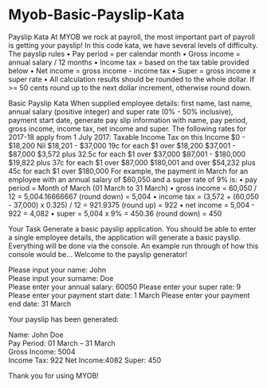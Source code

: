 # Myob-Basic-Payslip-Kata

Payslip Kata
At MYOB we rock at payroll, the most important part of payroll is getting your payslip!
In this code kata, we have several levels of difficulty.
The payslip rules
•	Pay period = per calendar month
•	Gross income = annual salary / 12 months
•	Income tax = based on the tax table provided below
•	Net income = gross income - income tax
•	Super = gross income x super rate
•	All calculation results should be rounded to the whole dollar. If >= 50 cents round up to the next dollar increment, otherwise round down.
 
Basic Payslip Kata
When supplied employee details: first name, last name, annual salary (positive integer) and super rate (0% - 50% inclusive), payment start date, generate pay slip information with name, pay period, gross income, income tax, net income and super.
The following rates for 2017-18 apply from 1 July 2017:
Taxable Income	Tax on this Income
$0 - $18,200	Nil
$18,201 - $37,000	19c for each $1 over $18,200
$37,001 - $87,000	$3,572 plus 32.5c for each $1 over $37,000
$87,001 - $180,000	$19,822 plus 37c for each $1 over $87,000
$180,001 and over	$54,232 plus 45c for each $1 over $180,000
For example, the payment in March for an employee with an annual salary of $60,050 and a super rate of 9% is:
•	pay period = Month of March (01 March to 31 March)
•	gross income = 60,050 / 12 = 5,004.16666667 (round down) = 5,004
•	income tax = (3,572 + (60,050 - 37,000) x 0.325) / 12 = 921.9375 (round up) = 922
•	net income = 5,004 - 922 = 4,082
•	super = 5,004 x 9% = 450.36 (round down) = 450

Your Task
Generate a basic payslip application. You should be able to enter a single employee details, the application will generate a basic payslip.
Everything will be done via the console.
An example run through of how this console would be...
Welcome to the payslip generator!

Please input your name: John  
Please input your surname: Doe  
Please enter your annual salary: 60050
Please enter your super rate: 9
Please enter your payment start date: 1 March
Please enter your payment end date: 31 March

Your payslip has been generated:

Name: John Doe  
Pay Period: 01 March – 31 March  
Gross Income: 5004  
Income Tax: 922 
Net Income:4082 
Super: 450  

Thank you for using MYOB!
